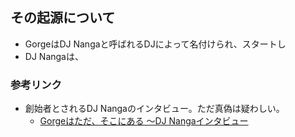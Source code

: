 ## その起源について



- GorgeはDJ Nangaと呼ばれるDJによって名付けられ、スタートし
- DJ Nangaは、

### 参考リンク
- 創始者とされるDJ Nangaのインタビュー。ただ真偽は疑わしい。
  - [Gorgeはただ、そこにある 〜DJ Nangaインタビュー](http://gorge.in/2010/12/gorge%E3%81%AF%E3%81%9F%E3%81%A0%E3%80%81%E3%81%9D%E3%81%93%E3%81%AB%E3%81%82%E3%82%8B-%E3%80%9Cdj-nanga%E3%82%A4%E3%83%B3%E3%82%BF%E3%83%93%E3%83%A5%E3%83%BC/)
